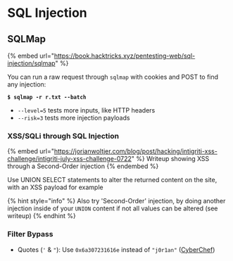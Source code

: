 # SQL Injection

## SQLMap

{% embed url="https://book.hacktricks.xyz/pentesting-web/sql-injection/sqlmap" %}

You can run a raw request through `sqlmap` with cookies and POST to find any injection:

<pre class="language-shell-session"><code class="lang-shell-session"><strong>$ sqlmap -r r.txt --batch
</strong></code></pre>

* `--level=5` tests more inputs, like HTTP headers
* `--risk=3` tests more injection payloads

### XSS/SQLi through SQL Injection

{% embed url="https://jorianwoltjer.com/blog/post/hacking/intigriti-xss-challenge/intigriti-july-xss-challenge-0722" %}
Writeup showing XSS through a Second-Order injection
{% endembed %}

Use UNION SELECT statements to alter the returned content on the site, with an XSS payload for example

{% hint style="info" %}
Also try 'Second-Order' injection, by doing another injection inside of your `UNION` content if not all values can be altered (see writeup)
{% endhint %}

### Filter Bypass

* Quotes (`'` & `"`): Use `0x6a307231616e` instead of `"j0r1an"` ([CyberChef](https://gchq.github.io/CyberChef/#recipe=To\_Hex\('None',0\)Find\_/\_Replace\(%7B'option':'Regex','string':'.\*'%7D,'0x$%26',false,false,false,false\)\&input=ajByMWFu))

